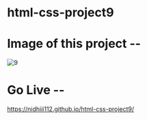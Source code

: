 # html-css-project9

# Image of this project --

![9](https://github.com/nidhiii112/html-css-project9/assets/117963273/5c1a79d3-0bba-4e65-a786-4d85c723c330)

# Go Live --

https://nidhiii112.github.io/html-css-project9/

